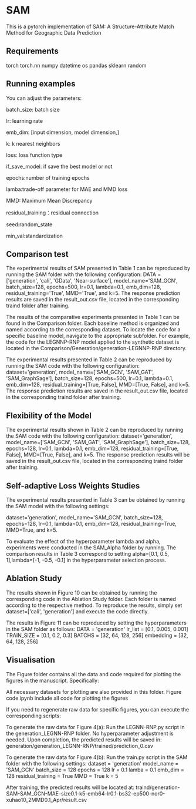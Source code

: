 # SAM
This is a pytorch implementation of SAM: A Structure-Attribute Match Method for Geographic Data Prediction
## Requirements
torch
torch.nn
numpy
datetime
os
pandas
sklearn
random

## Running examples
You can adjust the parameters:

batch_size: batch size

lr: learning rate

emb_dim: [input dimension, model dimension,]

k: k nearest neighbors

loss: loss function type

if_save_model: if save the best model or not

epochs:number of training epochs

lamba:trade-off parameter for MAE and MMD loss

MMD: Maximum Mean Discrepancy

residual_training：residual connection

seed:random_state

min_val:standardization

## Comparison test

The experimental results of SAM presented in Table 1 can be reproduced by running the SAM folder with the following configuration:
DATA = ['generation', 'cali', 'GData', 'Near-surface'], model_name='SAM_GCN', batch_size=128, epochs=500, lr=0.1, lambda=0.1, emb_dim=128, residual_training='True', MMD='True', and k=5.
The response prediction results are saved in the result_out.csv file, located in the corresponding traind folder after training.


The results of the comparative experiments presented in Table 1 can be found in the Comparison folder. Each baseline method is organized and named according to the corresponding dataset. To locate the code for a specific baseline model, navigate to the appropriate subfolder. For example, the code for the LEGNNP-RNP model applied to the synthetic dataset is located in the Comparison/Generation/generation-LEGNNP-RNP directory.

The experimental results presented in Table 2 can be reproduced by running the SAM code with the following configuration:
dataset='generation', model_name=['SAM_GCN', 'SAM_GAT', 'SAM_GraphSage'], batch_size=128, epochs=500, lr=0.1, lambda=0.1, emb_dim=128, residual_training=[True, False], MMD=[True, False], and k=5.
The response prediction results are saved in the result_out.csv file, located in the corresponding traind folder after training.

## Flexibility of the Model

The experimental results shown in Table 2 can be reproduced by running the SAM code with the following configuration:
dataset='generation', model_name=['SAM_GCN', 'SAM_GAT', 'SAM_GraphSage'], batch_size=128, epochs=128, lr=0.1, lambda=0.1, emb_dim=128, residual_training=[True, False], MMD=[True, False], and k=5.
The response prediction results will be saved in the result_out.csv file, located in the corresponding traind folder after training.

## Self-adaptive Loss Weights Studies
The experimental results presented in Table 3 can be obtained by running the SAM model with the following settings:

dataset='generation', model_name='SAM_GCN', batch_size=128, epochs=128, lr=0.1, lambda=0.1, emb_dim=128, residual_training=True, MMD=True, and k=5.

To evaluate the effect of the hyperparameter lambda and alpha, experiments were conducted in the SAM_Alpha folder by running. The comparison results in Table 3 correspond to setting alpha=[0.1, 0.5, 1],lambda=[-1, -0.5, -0.1] in the hyperparameter selection process.

## Ablation Study
The results shown in Figure 10 can be obtained by running the corresponding code in the Ablation Study folder. Each folder is named according to the respective method. To reproduce the results, simply set dataset=['cali', 'generation'] and execute the code directly.

The results in Figure 11 can be reproduced by setting the hyperparameters in the SAM folder as follows:
    DATA = 'generation'
    lr_list = [0.1, 0.005, 0.001]
    TRAIN_SIZE = [0.1, 0.2, 0.3]
    BATCHS = [32, 64, 128, 256]
    embedding = [32, 64, 128, 256]

## Visualisation
The Figure folder contains all the data and code required for plotting the figures in the manuscript. Specifically:

All necessary datasets for plotting are also provided in this folder.
Figure code.ipynb include all code for plotting the figures

If you need to regenerate raw data for specific figures, you can execute the corresponding scripts:

To generate the raw data for Figure 4(a):
Run the LEGNN-RNP.py script in the generation_LEGNN-RNP folder.
No hyperparameter adjustment is needed.
Upon completion, the predicted results will be saved in:
generation/generation_LEGNN-RNP/trained/prediction_0.csv

To generate the raw data for Figure 4(b):
Run the train.py script in the SAM folder with the following settings:
dataset = 'generation'
model_name = 'SAM_GCN'
batch_size = 128
epochs = 128
lr = 0.1
lamba = 0.1
emb_dim = 128
residual_training = True
MMD = True
k = 5

After training, the predicted results will be located at:
traind/generation-SAM-SAM_GCN-MAE-size0.1-k5-emb64-lr0.1-bs32-ep500-nor0-xuhao10_2MMD0.1_Apr/result.csv

